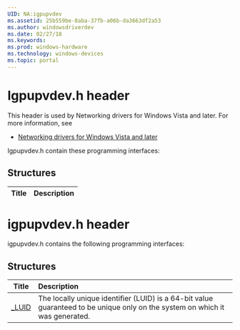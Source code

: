 ```yaml
---
UID: NA:igpupvdev
ms.assetid: 25b559be-8aba-37fb-a06b-da3663df2a53
ms.author: windowsdriverdev
ms.date: 02/27/18
ms.keywords: 
ms.prod: windows-hardware
ms.technology: windows-devices
ms.topic: portal
---
```


# Igpupvdev.h header



This header is used by Networking drivers for Windows Vista and later. For more information, see
- [Networking drivers for Windows Vista and later](../_netvista/index.md)

Igpupvdev.h contain these programming interfaces:


## Structures

| Title   | Description   |
| ---- |:----

# igpupvdev.h header



igpupvdev.h contains the following programming interfaces:







## Structures
| Title | Description |
| ---- |:---- |
| [_LUID](ns-igpupvdev-_luid.md) | The locally unique identifier (LUID) is a 64-bit value guaranteed to be unique only on the system on which it was generated. |